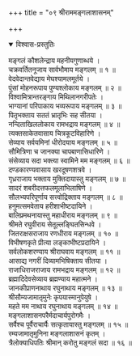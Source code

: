 +++
title = "०९ श्रीराममङ्गलाशासनम्"

+++

<details open><summary>विश्वास-प्रस्तुतिः</summary>

मङ्गलं कौशलेन्द्राय महनीयगुणाब्धये ।  
चक्रवर्तितनूजाय सार्वभौमाय मङ्गलम् ॥ १ ॥  
वेदवेदान्तवेद्याय मेघश्यामलमूर्तये ।  
पुंसां मोहनरूपाय पुण्यश्लोकाय मङ्गलम् ॥ २ ॥  
विश्वामित्रान्तरङ्गाय मिथिलानगरीपतेः ।  
भाग्यानां परिपाकाय भव्यरूपाय मङ्गलम् ॥ ३ ॥  
पितृभक्ताय सततं भ्रातृभिः सह सीतया ।  
नन्दिताखिललोकाय रामभद्राय मङ्गलम् ॥ ४ ॥  
त्यक्तसाकेतवासाय चित्रकूटविहारिणे ।  
सेव्याय सर्वयमिनां धीरोदयाय मङ्गलम् ॥ ५ ॥  
सौमित्रिणा च जानक्या चापबाणासिधारिणे ।  
संसेव्याय सदा भक्त्या स्वामिने मम मङ्गलम् ॥ ६ ॥  
दण्डकारण्यवासाय खरदूषणशत्रवे ।  
गृध्रराजाय भक्ताय मुक्तिदायास्तु मङ्गलम् ॥ ७ ॥  
सादरं शबरीदत्तफलमूलाभिलाषिणे ।  
सौलभ्यपरिपूर्णाय सत्त्वोद्रिक्ताय मङ्गलम् ॥ ८ ॥  
हनुमत्समवेताय हरीशाभीष्टदायिने ।  
बालिप्रमथनायास्तु महाधीराय मङ्गलम् ॥ ९ ॥  
श्रीमते रघुवीराय सेतूल्लङ्घितसिन्धवे ।  
जितराक्षसराजाय रणधीराय मङ्गलम् ॥ १० ॥  
विभीषणकृते प्रीत्या लङ्काभीष्टप्रदायिने ।  
सर्वलोकशरण्याय श्रीराघवाय मङ्गलम् ॥ ११ ॥  
आसाद्य नगरीं दिव्यामभिषिक्ताय सीतया ।  
राजाधिराजराजाय रामभद्राय मङ्गलम् ॥ १२ ॥  
ब्रह्मादिदेवसेव्याय ब्रह्मण्याय महात्मने ।  
जानकीप्राणनाथाय रघुनाथाय मङ्गलम् ॥ १३ ॥  
श्रीसौम्यजामातृमुनेः कृपयास्मानुपेयुषे ।  
महते मम नाथाय रघुनाथाय मङ्गलम् ॥ १४ ॥  
मङ्गलाशासनपरैर्मदाचार्यपुरोगमैः ।  
सर्वैश्च पूर्वैराचार्यैः सत्कृतायास्तु मङ्गलम् ॥ १५ ॥  
रम्यजामातृमुनिना मङ्गलाशासनं कृतम् ।  
त्रैलोक्याधिपतिः श्रीमान् करोतु मङ्गलं सदा ॥ १६ ॥  
</details>
